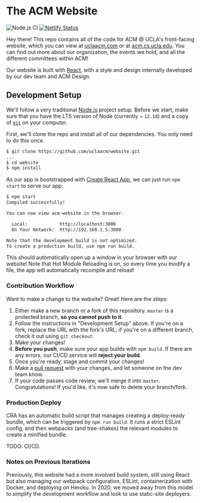 # The ACM Website

![Node.js CI](https://github.com/uclaacm/website/workflows/Node.js%20CI/badge.svg)
[![Netlify Status](https://api.netlify.com/api/v1/badges/0089cafa-e447-4791-9837-dd8f45f61229/deploy-status)](https://app.netlify.com/sites/jovial-pasteur-581b4a/deploys)

Hey there! This repo contains all of the code for ACM @ UCLA's front-facing website, which you can view at [uclaacm.com](https://uclaacm.com) or at [acm.cs.ucla.edu](https://acm.cs.ucla.edu). You can find out more about our organization, the events we hold, and all the different committees within ACM!

Our website is built with [React](https://reactjs.org), with a style and design internally developed by our dev team and ACM Design. 

## Development Setup

We'll follow a very traditional [Node.js](https://nodejs.org) project setup. Before we start, make sure that you have the LTS version of Node (currently ~ `12.18`) and a copy of [`git`](https://git-scm.com/) on your computer.

First, we'll clone the repo and install all of our dependencies. You only need to do this once.

```sh
$ git clone https://github.com/uclaacm/website.git
...
$ cd website
$ npm install
```

As our app is bootstrapped with [Create React App](https://create-react-app.dev/), we can just run `npm start` to serve our app:

```sh
$ npm start
Compiled successfully!

You can now view acm-website in the browser.

  Local:            http://localhost:3000
  On Your Network:  http://192.168.1.5:3000

Note that the development build is not optimized.
To create a production build, use npm run build.
```

This should automatically open up a window in your browser with our website! Note that Hot Module Reloading is on, so every time you modify a file, the app will automatically recompile and reload!

### Contribution Workflow

Want to make a change to the website? Great! Here are the steps:

1. Either make a new branch or a fork of this repository. `master` is a protected branch, **so you cannot push to it**.
2. Follow the instructions in "Development Setup" above. If you're on a fork, replace the URL with the fork's URL; if you're on a different branch, check it out using `git checkout`.
3. Make your changes!
4. **Before you push**, make sure your app builds with `npm build`. If there are any errors, our CI/CD service will **reject your build**.
5. Once you're ready, stage and commit your changes!
6. Make a [pull request](https://github.com/uclaacm/website/pulls) with your changes, and let someone on the dev team know.
7. If your code passes code review, we'll merge it into `master`. Congratulations! If you'd like, it's now safe to delete your branch/fork.

### Production Deploy

CRA has an automatic build script that manages creating a deploy-ready bundle, which can be triggered by `npm run build`. It runs a strict ESLint config, and then webpacks (and tree-shakes) the relevant modules to create a minified bundle.

TODO: CI/CD.

### Notes on Previous Iterations

Previously, this website had a more involved build system, still using React but also managing our webpack configuration, ESLint, containerization with Docker, and deploying on Heroku. In 2020, we moved away from this model to simplify the development workflow and look to use static-site deployers.

